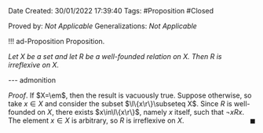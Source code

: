 <br />
<br />

Date Created: 30/01/2022 17:39:40
Tags: #Proposition #Closed 

Proved by: _Not Applicable_
Generalizations: _Not Applicable_

!!! ad-Proposition Proposition.

_Let $X$ be a set and let $R$ be a well-founded relation on $X$. Then $R$ is irreflexive on $X$._

--- admonition

_Proof_. If $X=\em$, then the result is vacuously true. Suppose otherwise, so take $x\in X$ and consider the subset $\l\{x\r\}\subseteq X$. Since $R$ is well-founded on $X$, there exists $x\in\l\{x\r\}$, namely $x$ itself, such that $\lnot xRx$. The element $x\in X$ is arbitrary, so $R$ is irreflexive on $X$.<span style="float:right;">$\blacksquare$</span>
